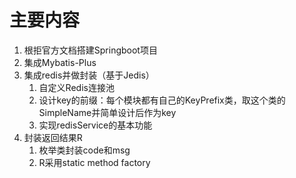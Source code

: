 # 主要内容

1. 根拒官方文档搭建Springboot项目
1. 集成Mybatis-Plus
1. 集成redis并做封装（基于Jedis）
    1. 自定义Redis连接池
    1. 设计key的前缀：每个模块都有自己的KeyPrefix类，取这个类的SimpleName并简单设计后作为key
    1. 实现redisService的基本功能
1. 封装返回结果R
    1. 枚举类封装code和msg
    1. R采用static method factory